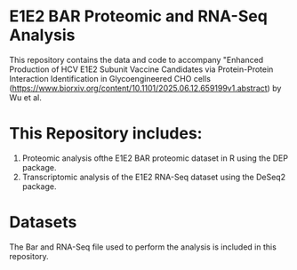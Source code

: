 # E1E2 BAR Proteomic and RNA-Seq Analysis
This repository contains the data and code to accompany "Enhanced Production of HCV E1E2 Subunit Vaccine Candidates via Protein-Protein Interaction Identification in Glycoengineered CHO cells (https://www.biorxiv.org/content/10.1101/2025.06.12.659199v1.abstract) by Wu et al.

# This Repository includes:
1) Proteomic analysis ofthe E1E2 BAR proteomic dataset in R using the DEP package.
2) Transcriptomic analysis of the E1E2 RNA-Seq dataset using the DeSeq2 package.

# Datasets
The Bar and RNA-Seq file used to perform the analysis is included in this repository. 


